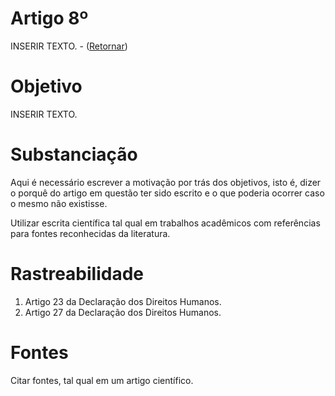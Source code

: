 # Artigo 8º

INSERIR TEXTO. - ([Retornar](../DireitosDoIndividuo.md))

# Objetivo
INSERIR TEXTO.

# Substanciação
Aqui é necessário escrever a motivação por trás dos objetivos, isto é, dizer o porquê do artigo em questão ter sido escrito e o que poderia ocorrer caso o mesmo não existisse.

Utilizar escrita científica tal qual em trabalhos acadêmicos com referências para fontes reconhecidas da literatura.

# Rastreabilidade
1. Artigo 23 da Declaração dos Direitos Humanos.
2. Artigo 27 da Declaração dos Direitos Humanos.

# Fontes
Citar fontes, tal qual em um artigo científico.
